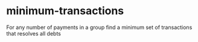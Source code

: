 # minimum-transactions
For any number of payments in a group find a minimum set of transactions that resolves all debts
